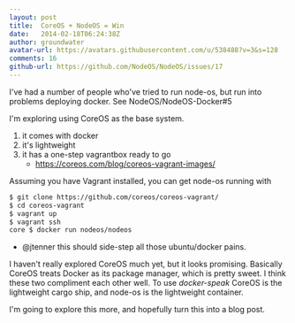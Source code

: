 ```yaml
---
layout: post
title:  CoreOS + NodeOS = Win
date:   2014-02-18T06:24:38Z
author: groundwater
avatar-url: https://avatars.githubusercontent.com/u/538488?v=3&s=128
comments: 16
github-url: https://github.com/NodeOS/NodeOS/issues/17
---
```

I've had a number of people who've tried to run node-os, but run into problems deploying docker. See NodeOS/NodeOS-Docker#5

I'm exploring using CoreOS as the base system.
1. it comes with docker
2. it's lightweight
3. it has a one-step vagrantbox ready to go 
   - https://coreos.com/blog/coreos-vagrant-images/

Assuming you have Vagrant installed, you can get node-os running with

``` bash
$ git clone https://github.com/coreos/coreos-vagrant/
$ cd coreos-vagrant
$ vagrant up
$ vagrant ssh
core $ docker run nodeos/nodeos
```
- @jtenner this should side-step all those ubuntu/docker pains.

I haven't really explored CoreOS much yet, but it looks promising. Basically CoreOS treats Docker as its package manager, which is pretty sweet. I think these two compliment each other well. To use _docker-speak_ CoreOS is the lightweight cargo ship, and node-os is the lightweight container.

I'm going to explore this more, and hopefully turn this into a blog post.


